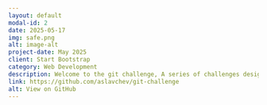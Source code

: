 ```yaml
---
layout: default
modal-id: 2
date: 2025-05-17
img: safe.png
alt: image-alt
project-date: May 2025
client: Start Bootstrap
category: Web Development
description: Welcome to the git challenge, A series of challenges designed to help you learn git and improve your git skills.
link: https://github.com/aslavchev/git-challenge
alt: View on GitHub
---
```

